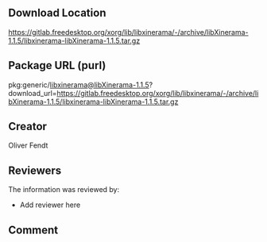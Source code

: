 ## Download Location

https://gitlab.freedesktop.org/xorg/lib/libxinerama/-/archive/libXinerama-1.1.5/libxinerama-libXinerama-1.1.5.tar.gz

## Package URL (purl)

pkg:generic/libxinerama@libXinerama-1.1.5?download_url=https://gitlab.freedesktop.org/xorg/lib/libxinerama/-/archive/libXinerama-1.1.5/libxinerama-libXinerama-1.1.5.tar.gz

## Creator

Oliver Fendt

## Reviewers

The information was reviewed by:

* Add reviewer here

## Comment

